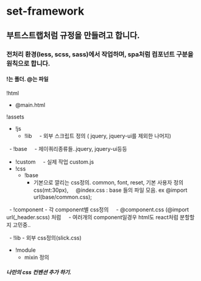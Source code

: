 # set-framework

## 부트스트랩처럼 규정을 만들려고 합니다. 

### 전처리 환경(less, scss, sass)에서 작업하며, spa처럼 컴포넌트 구분을 원칙으로 합니다. 

#### !는 폴더. @는 파일

!html 
 - @main.html

!assets 
 - !js
   - !lib
     - 외부 스크립트 정의 ( jquery, jquery-ui를 제외한 나머지)
     
   - !base
     - 제이쿼리종류들..jquery, jquery-ui등등
     
   - !custom
     - 실제 작업 custom.js
 - !css
   - !base
     - 기본으로 깔리는 css정의. common, font, reset, 기본 사용자 정의 css(mt:30px),
       @index.css : base 들의 파일 모음. ex   @import url(base/common.css);
       
   - !component
     - 각 component별 css정의
     - @component.css (@import url(_header.scss) 처럼
     - 여러개의 component일경우 html도 react처럼 분할할지 고민중..
     
   - !lib
     - 외부 css정의(slick.css)
     
   - !module 
     - mixin 정의
   
##### 나만의 css 컨벤션 추가 하기. 
